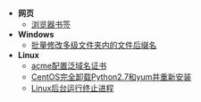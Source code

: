 * **网页**
  * [浏览器书签](web/浏览器书签)
* **Windows**
  * [批量修改多级文件夹内的文件后缀名](windows/批量修改多级文件夹内的文件后缀名)
* **Linux**
  * [acme配置泛域名证书](linux/acme配置泛域名证书)
  * [CentOS完全卸载Python2.7和yum并重新安装](linux/CentOS完全卸载Python2.7和yum并重新安装)
  * [Linux后台运行终止进程](linux/Linux后台运行终止进程)